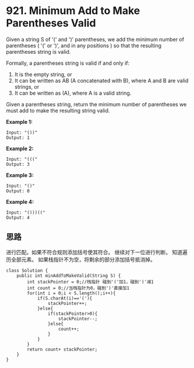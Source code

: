 # 921. Minimum Add to Make Parentheses Valid
Given a string S of '(' and ')' parentheses, we add the minimum number of parentheses ( '(' or ')', and in any positions ) so that the resulting parentheses string is valid.

Formally, a parentheses string is valid if and only if:

1. It is the empty string, or
2. It can be written as AB (A concatenated with B), where A and B are valid strings, or
3. It can be written as (A), where A is a valid string.

Given a parentheses string, return the minimum number of parentheses we must add to make the resulting string valid.

**Example 1:**
```
Input: "())"
Output: 1
```
**Example 2:**
```
Input: "((("
Output: 3
```
**Example 3:**
```
Input: "()"
Output: 0

```
**Example 4:**
```
Input: "()))(("
Output: 4
```

## 思路
进行匹配。如果不符合规则添加括号使其符合。
继续对下一位进行判断。
知道遍历全部元素。
如果栈指针不为空，将剩余的部分添加括号抵消掉。
```
class Solution {
    public int minAddToMakeValid(String S) {
        int stackPointer = 0;//栈指针 碰到'('加1，碰到')'减1
        int count = 0;//当栈指针为0，碰到')'直接加1
        for(int i = 0;i < S.length();i++){
            if(S.charAt(i)=='('){
                stackPointer++;
            }else{
                if(stackPointer>0){
                    stackPointer--;
                }else{
                    count++;
                }
            }
        }
        return count+ stackPointer;
    }
}
```